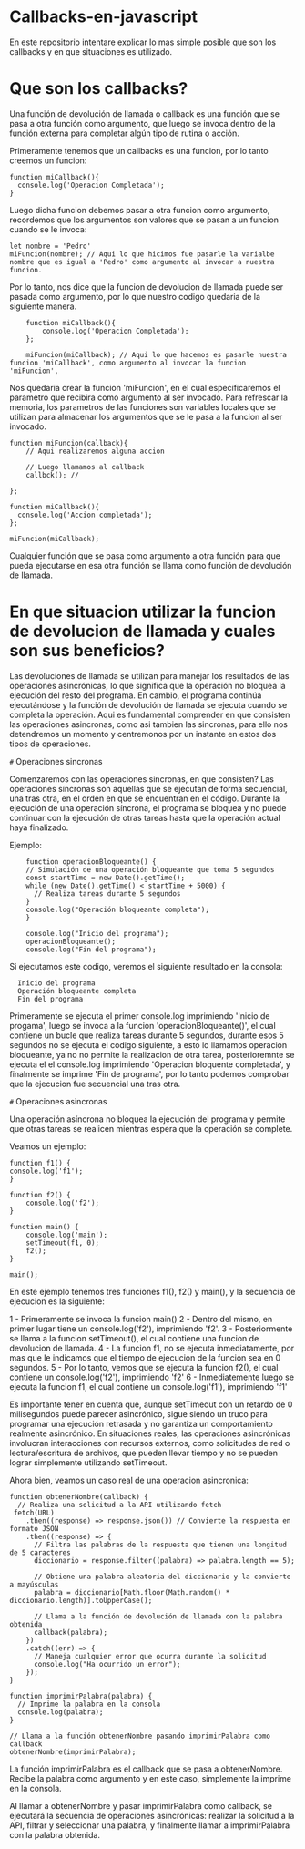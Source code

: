 # Callbacks-en-javascript
En este repositorio intentare explicar lo mas simple posible que son los callbacks y en que situaciones es utilizado.

# Que son los callbacks?

Una función de devolución de llamada o callback es una función que se pasa a otra función como argumento, que luego se invoca dentro de la función externa para completar algún tipo de rutina o acción. 

Primeramente tenemos que un callbacks es una funcion, por lo tanto creemos un funcion:
  
    function miCallback(){
      console.log('Operacion Completada');
    }

Luego dicha funcion debemos pasar a otra funcion como argumento, recordemos que los argumentos son valores que se pasan a un funcion cuando se le invoca:
    
    let nombre = 'Pedro'
    miFuncion(nombre); // Aqui lo que hicimos fue pasarle la varialbe nombre que es igual a 'Pedro' como argumento al invocar a nuestra         funcion.


Por lo tanto, nos dice que la funcion de devolucion de llamada puede ser pasada como argumento, por lo que nuestro codigo quedaria de la siguiente manera.

        function miCallback(){
            console.log('Operacion Completada');
        };
        
        miFuncion(miCallback); // Aqui lo que hacemos es pasarle nuestra funcion 'miCallback', como argumento al invocar la funcion 'miFuncion', 
        
Nos quedaria crear la funcion 'miFuncion', en el cual especificaremos el parametro que recibira como argumento al ser invocado. Para refrescar la memoria, los parametros de las funciones son variables locales que se utilizan para almacenar los argumentos que se le pasa a la funcion al ser invocado.

    function miFuncion(callback){
        // Aqui realizaremos alguna accion
        
        // Luego llamamos al callback
        callbck(); // 
      
    };

    function miCallback(){
      console.log('Accion completada');
    };
    
    miFuncion(miCallback);

Cualquier función que se pasa como argumento a otra función para que pueda ejecutarse en esa otra función se llama como función de devolución de llamada.

# En que situacion utilizar la funcion de devolucion de llamada y cuales son sus beneficios?

Las devoluciones de llamada se utilizan para manejar los resultados de las operaciones asincrónicas, lo que significa que la operación no bloquea la ejecución del resto del programa. En cambio, el programa continúa ejecutándose y la función de devolución de llamada se ejecuta cuando se completa la operación. Aqui es fundamental comprender en que consisten las operaciones asincronas, como asi tambien las sincronas, para ello nos detendremos un momento y centremonos por un instante en estos dos tipos de operaciones.

`#` Operaciones sincronas

  Comenzaremos con las operaciones sincronas, en que consisten? Las operaciones síncronas son aquellas que se ejecutan de forma secuencial, una tras otra, en el orden en que se encuentran en el código. Durante la ejecución de una operación síncrona, el programa se bloquea y no puede continuar con la ejecución de otras tareas hasta que la operación actual haya finalizado.
  
  Ejemplo:
      
        function operacionBloqueante() {
        // Simulación de una operación bloqueante que toma 5 segundos
        const startTime = new Date().getTime();
        while (new Date().getTime() < startTime + 5000) {
          // Realiza tareas durante 5 segundos
        }
        console.log("Operación bloqueante completa");
        }

        console.log("Inicio del programa");
        operacionBloqueante();
        console.log("Fin del programa");
        
        
Si ejecutamos este codigo, veremos el siguiente resultado en la consola:

      Inicio del programa
      Operación bloqueante completa
      Fin del programa

Primeramente se ejecuta el primer console.log imprimiendo 'Inicio de progama', luego se invoca a la funcion 'operacionBloqueante()', el cual contiene un bucle que realiza tareas durante 5 segundos, durante esos 5 segundos no se ejecuta el codigo siguiente, a esto lo llamamos operacion bloqueante, ya no no permite la realizacion de otra tarea, posterioremnte se ejecuta el el console.log imprimiendo 'Operacion bloquente completada', y finalmente se imprime 'Fin de programa', por lo tanto podemos comprobar que la ejecucion fue secuencial una tras otra.


`#` Operaciones asincronas

Una operación asíncrona no bloquea la ejecución del programa y permite que otras tareas se realicen mientras espera que la operación se complete.

Veamos un ejemplo:

    function f1() {
    console.log('f1');
    }

    function f2() {
        console.log('f2');
    }

    function main() {
        console.log('main');
        setTimeout(f1, 0);
        f2();
    }

    main();
    
    
En este ejemplo tenemos tres funciones f1(), f2() y main(), y la secuencia de ejecucion es la siguiente:

  1 - Primeramente se invoca la funcion main()
  2 - Dentro del mismo, en primer lugar tiene un console.log('f2'), imprimiendo 'f2'.
  3 - Posteriormente se llama a la funcion setTimeout(), el cual contiene una funcion de devolucion de llamada.
  4 - La funcion f1, no se ejecuta inmediatamente, por mas que le indicamos que el tiempo de ejecucion de la funcion sea en 0 segundos.
  5 - Por lo tanto, vemos que se ejecuta la funcion f2(), el cual contiene un console.log('f2'), imprimiendo 'f2'
  6 - Inmediatemente luego se ejecuta la funcion f1, el cual contiene un console.log('f1'), imprimiendo 'f1'
  

Es importante tener en cuenta que, aunque setTimeout con un retardo de 0 milisegundos puede parecer asincrónico, sigue siendo un truco para programar una ejecución retrasada y no garantiza un comportamiento realmente asincrónico. En situaciones reales, las operaciones asincrónicas involucran interacciones con recursos externos, como solicitudes de red o lectura/escritura de archivos, que pueden llevar tiempo y no se pueden lograr simplemente utilizando setTimeout.

Ahora bien, veamos un caso real de una operacion asincronica:

    function obtenerNombre(callback) {
      // Realiza una solicitud a la API utilizando fetch
     fetch(URL)
        .then((response) => response.json()) // Convierte la respuesta en formato JSON
        .then((response) => {
          // Filtra las palabras de la respuesta que tienen una longitud de 5 caracteres
          diccionario = response.filter((palabra) => palabra.length == 5);

          // Obtiene una palabra aleatoria del diccionario y la convierte a mayúsculas
          palabra = diccionario[Math.floor(Math.random() * diccionario.length)].toUpperCase();

          // Llama a la función de devolución de llamada con la palabra obtenida
          callback(palabra);
        })
        .catch((err) => {
          // Maneja cualquier error que ocurra durante la solicitud
          console.log("Ha ocurrido un error");
        });
    }

    function imprimirPalabra(palabra) {
      // Imprime la palabra en la consola
      console.log(palabra);
    }

    // Llama a la función obtenerNombre pasando imprimirPalabra como callback
    obtenerNombre(imprimirPalabra);

    

La función imprimirPalabra es el callback que se pasa a obtenerNombre. Recibe la palabra como argumento y en este caso, simplemente la imprime en la consola.

Al llamar a obtenerNombre y pasar imprimirPalabra como callback, se ejecutará la secuencia de operaciones asincrónicas: realizar la solicitud a la API, filtrar y seleccionar una palabra, y finalmente llamar a imprimirPalabra con la palabra obtenida.

  


      




